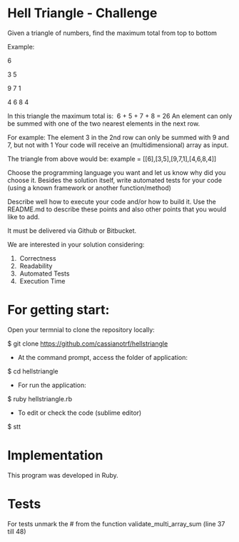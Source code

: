 
# Hell Triangle - Challenge
Given a triangle of numbers, find the maximum total from top to bottom


Example:

6

3 5

9 7 1

4 6 8 4

In this triangle the maximum total is: ​ 6 + 5 + 7 + 8 = 26
An element can only be summed with one of the two nearest elements in the next row.

For example: The element 3 in the 2nd row can only be summed with 9 and 7, but not with
1
Your code will receive an (multidimensional) array as input.

The triangle from above would be:
example = [[6],[3,5],[9,7,1],[4,6,8,4]]

Choose the programming language you want and let us know why did you choose it.
Besides the solution itself, write automated tests for your code (using a known framework
or another function/method)

Describe well how to execute your code and/or how to build it. Use the README.md to
describe these points and also other points that you would like to add.

It must be delivered via Github or Bitbucket.

We are interested in your solution considering:

1. ​ Correctness
2. ​ Readability
3. ​ Automated Tests
4. ​ Execution Time


# For getting start:

Open your termnial to clone the repository locally:

 $ git clone https://github.com/cassianotrf/hellstriangle
 
- At the command prompt, access the folder of application:

 $ cd hellstriangle
 
 - For run the application:

 $ ruby hellstriangle.rb
 
- To edit or check the code (sublime editor)

 $ stt
 
# Implementation

This program was developed in Ruby.

# Tests
For tests unmark the # from the function validate_multi_array_sum (line 37 till 48)
